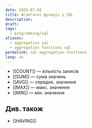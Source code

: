 ```yaml
---
date: 2025-07-05
title: Агрегатні функції у SQL
description: 
draft: 
tags:
  - programming/sql
aliases:
  - aggregation sql
  - aggregation functions sql
permalink: sql-aggregation-functions
lang: uk
---
```


- [[COUNT]] — кількість записів
- [[SUM]] — сума значень
- [[AVG]] — середнє. значення
- [[MAX]] — макс. значення
- [[MIN]] — мін. значення

## Див. також

- [[HAVING]]